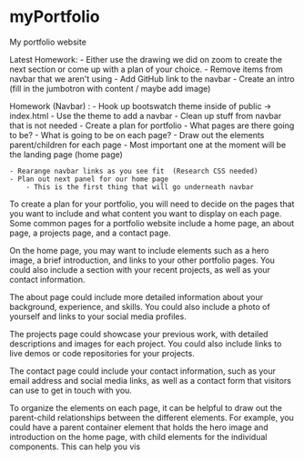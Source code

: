 # myPortfolio
My portfolio website

Latest Homework:
    - Either use the drawing we did on zoom to create the next section or come up with a plan of your choice. 
    - Remove items from navbar that we aren't using 
    - Add GitHub link to the navbar
    - Create an intro (fill in the jumbotron with content / maybe add image)




Homework (Navbar) : 
    - Hook up bootswatch theme inside of public -> index.html
    - Use the theme to add a navbar 
        - Clean up stuff from navbar that is not needed
    - Create a plan for portfolio 
        - What pages are there going to be?
        - What is going to be on each page?
            - Draw out the elements parent/children for each page
                - Most important one at the moment will be the landing page (home page)
    
    - Rearange navbar links as you see fit  (Research CSS needed)
    - Plan out next panel for our home page
        - This is the first thing that will go underneath navbar




To create a plan for your portfolio, you will need to decide on the pages that you want to include and what content you want to display on each page. Some common pages for a portfolio website include a home page, an about page, a projects page, and a contact page.

On the home page, you may want to include elements such as a hero image, a brief introduction, and links to your other portfolio pages. You could also include a section with your recent projects, as well as your contact information.

The about page could include more detailed information about your background, experience, and skills. You could also include a photo of yourself and links to your social media profiles.

The projects page could showcase your previous work, with detailed descriptions and images for each project. You could also include links to live demos or code repositories for your projects.

The contact page could include your contact information, such as your email address and social media links, as well as a contact form that visitors can use to get in touch with you.

To organize the elements on each page, it can be helpful to draw out the parent-child relationships between the different elements. For example, you could have a parent container element that holds the hero image and introduction on the home page, with child elements for the individual components. This can help you vis